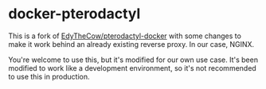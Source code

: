 # docker-pterodactyl

This is a fork of [EdyTheCow/pterodactyl-docker](https://github.com/EdyTheCow/pterodactyl-docker) with some changes to make it work behind an already existing reverse proxy. In our case, NGINX.

You're welcome to use this, but it's modified for our own use case. It's been modified to work like a
development environment, so it's not recommended to use this in production.
